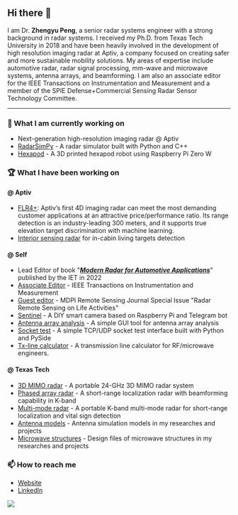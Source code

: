 ## Hi there 👋

I am Dr. **Zhengyu Peng**, a senior radar systems engineer with a strong background in radar systems. I received my Ph.D. from Texas Tech University in 2018 and have been heavily involved in the development of high resolution imaging radar at Aptiv, a company focused on creating safer and more sustainable mobility solutions. My areas of expertise include automotive radar, radar signal processing, mm-wave and microwave systems, antenna arrays, and beamforming. I am also an associate editor for the IEEE Transactions on Instrumentation and Measurement and a member of the SPIE Defense+Commercial Sensing Radar Sensor Technology Committee.

---

### 🔭 What I am currently working on

- Next-generation high-resolution imaging radar @ Aptiv
- [RadarSimPy](https://zpeng.me/index.php/2019/04/07/radarsimpy/) - A radar simulator built with Python and C++
- [Hexapod](https://github.com/rookiepeng/hexapod) - A 3D printed hexapod robot using Raspberry Pi Zero W

### 🏆 What I have been working on

#### @ Aptiv
- [FLR4+](https://www.aptiv.com/en/solutions/advanced-safety/adas/radars): Aptiv’s first 4D imaging radar can meet the most demanding customer applications at an attractive price/performance ratio. Its range detection is an industry-leading 300 meters, and it supports true elevation target discrimination with machine learning.
- [Interior sensing radar](https://www.aptiv.com/newsroom/article/safety-and-convenience-innovations-powered-by-interior-sensing) for in-cabin living targets detection

#### @ Self
- Lead Editor of book "***[Modern Radar for Automotive Applications](https://shop.theiet.org/modern-radar-for-automotive-applications)***" published by the IET in 2022
- [Associate Editor](https://ieee-ims.org/contact/zhengyu-peng) - IEEE Transactions on Instrumentation and Measurement
- [Guest editor](https://www.mdpi.com/journal/remotesensing/special_issues/radar_lifeactivities) - MDPI Remote Sensing Journal Special Issue "Radar Remote Sensing on Life Activities"
- [Sentinel](https://github.com/rookiepeng/sentinel) - A DIY smart camera based on Raspberry Pi and Telegram bot
- [Antenna array analysis](https://zpeng.me/index.php/2019/02/11/antenna-array-analysis/) - A simple GUI tool for antenna array analysis
- [Socket test](https://zpeng.me/index.php/2017/07/04/socket-test/) - A simple TCP/UDP socket test interface built with Python and PySide
- [Tx-line calculator](https://zpeng.me/index.php/2018/05/01/tx-line-calculator/) - A transmission line calculator for RF/microwave engineers.

#### @ Texas Tech
- [3D MIMO radar](https://zpeng.me/index.php/2017/09/27/portable-24-ghz-3d-mimo-radar/) - A portable 24-GHz 3D MIMO radar system
- [Phased array radar](https://zpeng.me/index.php/2017/01/28/k-band-2d-rf-beamforming-fmcw-radar/) - A short-range localization radar with beamforming capability in K-band
- [Multi-mode radar](https://zpeng.me/index.php/2017/01/28/k-band-2d-rf-beamforming-fmcw-radar/) - A portable K-band multi-mode radar for short-range localization and vital sign detection
- [Antenna models](https://github.com/rookiepeng/antenna-models) - Antenna simulation models in my researches and projects
- [Microwave structures](https://github.com/rookiepeng/microwave-structures) - Design files of microwave structures in my researches and projects

### 📫 How to reach me
- [Website](https://zpeng.me)
- [LinkedIn](https://www.linkedin.com/in/zhengyup/)

<!--
**rookiepeng/rookiepeng** is a ✨ _special_ ✨ repository because its `README.md` (this file) appears on your GitHub profile.

Here are some ideas to get you started:

- 🔭 I’m currently working on ...
- 🌱 I’m currently learning ...
- 👯 I’m looking to collaborate on ...
- 🤔 I’m looking for help with ...
- 💬 Ask me about ...
- 📫 How to reach me: ...
- 😄 Pronouns: ...
- ⚡ Fun fact: ...
-->

<img align="left" src="https://github-readme-stats.vercel.app/api?username=rookiepeng&show_icons=true&count_private=true&hide_title=false" />

